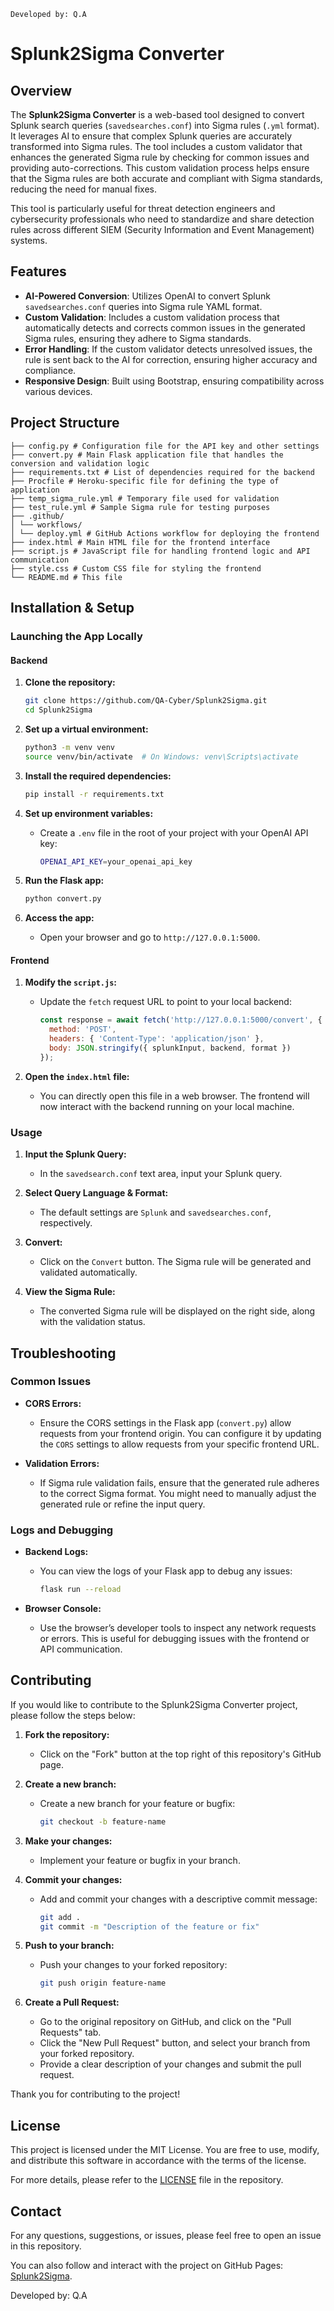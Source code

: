 ```Developed by: Q.A```
# Splunk2Sigma Converter

## Overview

The **Splunk2Sigma Converter** is a web-based tool designed to convert Splunk search queries (`savedsearches.conf`) into Sigma rules (`.yml` format). It leverages AI to ensure that complex Splunk queries are accurately transformed into Sigma rules. The tool includes a custom validator that enhances the generated Sigma rule by checking for common issues and providing auto-corrections. This custom validation process helps ensure that the Sigma rules are both accurate and compliant with Sigma standards, reducing the need for manual fixes.

This tool is particularly useful for threat detection engineers and cybersecurity professionals who need to standardize and share detection rules across different SIEM (Security Information and Event Management) systems.


## Features

- **AI-Powered Conversion**: Utilizes OpenAI to convert Splunk `savedsearches.conf` queries into Sigma rule YAML format.
- **Custom Validation**: Includes a custom validation process that automatically detects and corrects common issues in the generated Sigma rules, ensuring they adhere to Sigma standards.
- **Error Handling**: If the custom validator detects unresolved issues, the rule is sent back to the AI for correction, ensuring higher accuracy and compliance.
- **Responsive Design**: Built using Bootstrap, ensuring compatibility across various devices.



## Project Structure

```
├── config.py # Configuration file for the API key and other settings
├── convert.py # Main Flask application file that handles the conversion and validation logic
├── requirements.txt # List of dependencies required for the backend
├── Procfile # Heroku-specific file for defining the type of application
├── temp_sigma_rule.yml # Temporary file used for validation
├── test_rule.yml # Sample Sigma rule for testing purposes
├── .github/
│ └── workflows/
│ └── deploy.yml # GitHub Actions workflow for deploying the frontend
├── index.html # Main HTML file for the frontend interface
├── script.js # JavaScript file for handling frontend logic and API communication
├── style.css # Custom CSS file for styling the frontend
└── README.md # This file
```

## Installation & Setup

### Launching the App Locally

#### Backend

1. **Clone the repository:**

    ```bash
    git clone https://github.com/QA-Cyber/Splunk2Sigma.git
    cd Splunk2Sigma
    ```

2. **Set up a virtual environment:**

    ```bash
    python3 -m venv venv
    source venv/bin/activate  # On Windows: venv\Scripts\activate
    ```

3. **Install the required dependencies:**

    ```bash
    pip install -r requirements.txt
    ```

4. **Set up environment variables:**
   - Create a `.env` file in the root of your project with your OpenAI API key:

     ```bash
     OPENAI_API_KEY=your_openai_api_key
     ```

5. **Run the Flask app:**

    ```bash
    python convert.py
    ```

6. **Access the app:**
   - Open your browser and go to `http://127.0.0.1:5000`.

#### Frontend

1. **Modify the `script.js`:**
   - Update the `fetch` request URL to point to your local backend:

     ```javascript
     const response = await fetch('http://127.0.0.1:5000/convert', {
       method: 'POST',
       headers: { 'Content-Type': 'application/json' },
       body: JSON.stringify({ splunkInput, backend, format })
     });
     ```

2. **Open the `index.html` file:**
   - You can directly open this file in a web browser. The frontend will now interact with the backend running on your local machine.

### Usage

1. **Input the Splunk Query:**
   - In the `savedsearch.conf` text area, input your Splunk query.

2. **Select Query Language & Format:**
   - The default settings are `Splunk` and `savedsearches.conf`, respectively.

3. **Convert:**
   - Click on the `Convert` button. The Sigma rule will be generated and validated automatically.

4. **View the Sigma Rule:**
   - The converted Sigma rule will be displayed on the right side, along with the validation status.



## Troubleshooting

### Common Issues

- **CORS Errors:**
  - Ensure the CORS settings in the Flask app (`convert.py`) allow requests from your frontend origin. You can configure it by updating the `CORS` settings to allow requests from your specific frontend URL.

- **Validation Errors:**
  - If Sigma rule validation fails, ensure that the generated rule adheres to the correct Sigma format. You might need to manually adjust the generated rule or refine the input query.


### Logs and Debugging

- **Backend Logs:**
  - You can view the logs of your Flask app to debug any issues:

    ```bash
    flask run --reload
    ```

- **Browser Console:**
  - Use the browser’s developer tools to inspect any network requests or errors. This is useful for debugging issues with the frontend or API communication.


## Contributing

If you would like to contribute to the Splunk2Sigma Converter project, please follow the steps below:

1. **Fork the repository:**
   - Click on the "Fork" button at the top right of this repository's GitHub page.

2. **Create a new branch:**
   - Create a new branch for your feature or bugfix:

     ```bash
     git checkout -b feature-name
     ```

3. **Make your changes:**
   - Implement your feature or bugfix in your branch.

4. **Commit your changes:**
   - Add and commit your changes with a descriptive commit message:

     ```bash
     git add .
     git commit -m "Description of the feature or fix"
     ```

5. **Push to your branch:**
   - Push your changes to your forked repository:

     ```bash
     git push origin feature-name
     ```

6. **Create a Pull Request:**
   - Go to the original repository on GitHub, and click on the "Pull Requests" tab.
   - Click the "New Pull Request" button, and select your branch from your forked repository.
   - Provide a clear description of your changes and submit the pull request.

Thank you for contributing to the project!


## License

This project is licensed under the MIT License. You are free to use, modify, and distribute this software in accordance with the terms of the license.

For more details, please refer to the [LICENSE](LICENSE) file in the repository.


## Contact

For any questions, suggestions, or issues, please feel free to open an issue in this repository.

You can also follow and interact with the project on GitHub Pages: [Splunk2Sigma](https://splunk2sigma.github.io/).

Developed by: Q.A